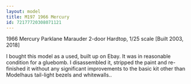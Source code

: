 ```yaml
---
layout: model
title: M197 1966 Mercury
id: 72177720308071121
---
```


1966 Mercury Parklane Marauder 2-door Hardtop, 1/25 scale
[Built 2003, 2018]

I bought this model as a used, built up on Ebay. It was in reasonable condition for a gluebomb. I disassembled it, stripped the paint and re-finished it without any significant improvements to the basic kit other than Modelhaus tail-light bezels and whitewalls..


